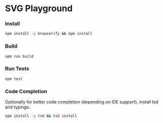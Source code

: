 # SVG Playground

### Install

```bash
npm install -g browserify && npm install
```

### Build

```bash
npm run build
```

### Run Tests

```bash
npm test
```

### Code Completion

Optionally for better code completion (depending on IDE support), install tsd and typings.

```bash
npm install -g tsd && tsd install
```